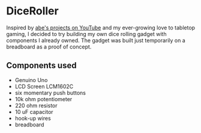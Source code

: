 # DiceRoller
Inspired by [abe's projects on YouTube](https://www.youtube.com/watch?v=7Y_vFvCPHmE) and my ever-growing love to tabletop gaming, I decided to try building my own dice rolling gadget with components I already owned.
The gadget was built just temporarily on a breadboard as a proof of concept.

## Components used
- Genuino Uno
- LCD Screen LCM1602C
- six momentary push buttons
- 10k ohm potentiometer
- 220 ohm resistor
- 10 uF capacitor
- hook-up wires
- breadboard
